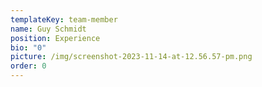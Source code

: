```yaml
---
templateKey: team-member
name: Guy Schmidt
position: Experience
bio: "0"
picture: /img/screenshot-2023-11-14-at-12.56.57-pm.png
order: 0
---
```

